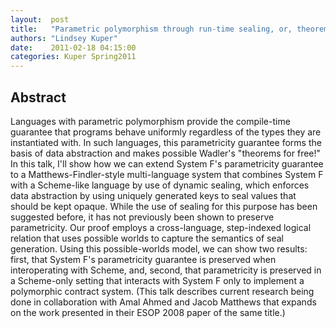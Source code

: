 ```yaml
--- 
layout:  post 
title:   "Parametric polymorphism through run-time sealing, or, theorems for low, low prices!"
authors: "Lindsey Kuper" 
date:    2011-02-18 04:15:00 
categories: Kuper Spring2011
--- 
```

## Abstract

Languages with parametric polymorphism provide the
compile-time guarantee that programs behave uniformly regardless of
the types they are instantiated with.  In such languages, this
parametricity guarantee forms the basis of data abstraction and makes
possible Wadler's "theorems for free!"  In this talk, I'll show how we
can extend System F's parametricity guarantee to a
Matthews-Findler-style multi-language system that combines System F
with a Scheme-like language by use of dynamic sealing, which enforces
data abstraction by using uniquely generated keys to seal values that
should be kept opaque.  While the use of sealing for this purpose has
been suggested before, it has not previously been shown to preserve
parametricity.  Our proof employs a cross-language, step-indexed
logical relation that uses possible worlds to capture the semantics of
seal generation.  Using this possible-worlds model, we can show two
results: first, that System F's parametricity guarantee is preserved
when interoperating with Scheme, and, second, that parametricity is
preserved in a Scheme-only setting that interacts with System F only
to implement a polymorphic contract system.  (This talk describes
current research being done in collaboration with Amal Ahmed and Jacob
Matthews that expands on the work presented in their ESOP 2008 paper
of the same title.)

